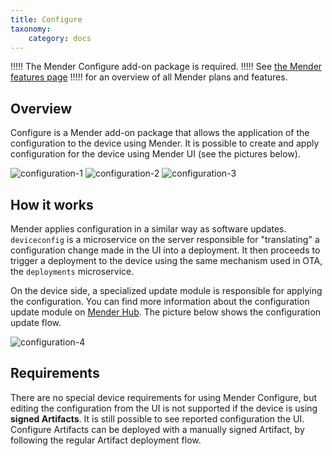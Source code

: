 ```yaml
---
title: Configure
taxonomy:
    category: docs
---
```


!!!!! The Mender Configure add-on package is required.
!!!!! See [the Mender features page](https://mender.io/product/features?target=_blank)
!!!!! for an overview of all Mender plans and features.

## Overview

Configure is a Mender add-on package that allows the application of the configuration to the device using Mender.
It is possible to create and apply configuration for the device using Mender UI (see the pictures below).

![configuration-1](deviceconfig1.png)
![configuration-2](deviceconfig2.png)
![configuration-3](deviceconfig3.png)

## How it works

Mender applies configuration in a similar way as software updates.
`deviceconfig` is a microservice on the server responsible for "translating" a configuration change made in the UI into a deployment.
It then proceeds to trigger a deployment to the device using the same mechanism used in OTA, the `deployments` microservice. 

On the device side, a specialized update module is responsible for applying the configuration.
You can find more information about the configuration update module on [Mender Hub](https://hub.mender.io).
The picture below shows the configuration update flow.

![configuration-4](configure1.png)

## Requirements

There are no special device requirements for using Mender Configure, but editing the configuration
from the UI is not supported if the device is using **signed Artifacts**. It is still possible to
see reported configuration the UI. Configure Artifacts can be
deployed with a manually signed Artifact, by following the regular Artifact deployment flow.
